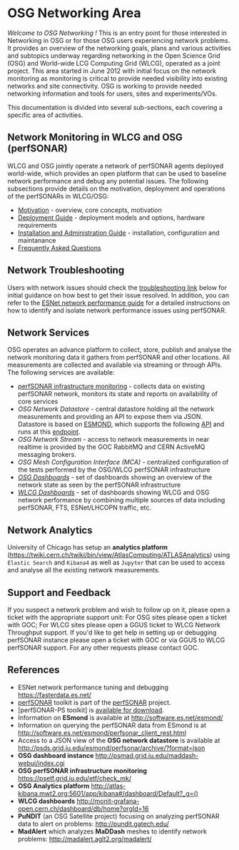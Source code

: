 OSG Networking Area
===================

*Welcome to OSG Networking !* This is an entry point for those interested in Networking in OSG or for those OSG users experiencing network problems. It provides an overview of the networking goals, plans and various activities and subtopics underway regarding networking in the Open Science Grid (OSG) and World-wide LCG Computing Grid (WLCG), operated as a joint project. This area started in June 2012 with initial focus on the network monitoring as monitoring is critical to provide needed visibility into existing networks and site connectivity. OSG is working to provide needed networking information and tools for users, sites and experiments/VOs.

This documentation is divided into several sub-sections, each covering a specific area of activities. 

Network Monitoring in WLCG and OSG (perfSONAR)
----------------------------------------------

WLCG and OSG jointly operate a network of perfSONAR agents deployed world-wide, which provides an open platform that can be used to baseline network performance and debug any potential issues. The following subsections provide details on the motivation, deployment and operations of the perfSONARs in WLCG/OSG: 

- [Motivation](perfsonar-in-osg.md) - overview, core concepts, motivation
- [Deployment Guide](perfsonar/deployment-models.md) - deployment models and options, hardware requirements
- [Installation and Administration Guide](perfsonar/installation.md) - installation, configuration and maintanance 
- [Frequently Asked Questions](perfsonar/faq.md)

Network Troubleshooting
-----------------------
Users with network issues should check the [troubleshooting link](network-troubleshooting.md) below for initial guidance on how best to get their issue resolved. In addition, you can refer to the [ESNet network performance guide](https://fasterdata.es.net/performance-testing/troubleshooting/network-troubleshooting-quick-reference-guide/) for a detailed instructions on how to identify and isolate network performance issues using perfSONAR.

Network Services 
----------------

OSG operates an advance platform to collect, store, publish and analyse the network monitoring data it gathers from perfSONAR and other locations. All measurements are collected and available via streaming or through APIs. The following services are available:

- [perfSONAR infrastructure monitoring](perfsonar/psetf.md) - collects data on existing perfSONAR network, monitors its state and reports on availability of core services
- *OSG Network Datastore* - central datastore holding all the network measurements and providing an API to expose them via JSON. Datastore is based on [ESMOND](http://software.es.net/esmond/), which supports the following [API](http://software.es.net/esmond/perfsonar_client_rest.html) and runs at this [endpoint](http://psds.grid.iu.edu/esmond/perfsonar/archive/?format=json).
- *OSG Network Stream* - access to network measurements in near realtime is provided by the GOC RabbitMQ and CERN ActiveMQ messaging brokers.
- *OSG Mesh Configuration Interface (MCA)* - centralized configuration of the tests performed by the OSG/WLCG perfSONAR infrastructure
- [*OSG Dashboards*](http://psmad.grid.iu.edu/maddash-webui/index.cgi) - set of dashboards showing an overview of the network state as seen by the perfSONAR infrastructure 
- [*WLCG Dashboards*](http://monit-grafana-open.cern.ch/dashboard/db/home?orgId=16) - set of dashboards showing WLCG and OSG network performance by combining multiple sources of data including perfSONAR, FTS, ESNet/LHCOPN traffic, etc. 

Network Analytics
-----------------
University of Chicago has setup an **analytics platform** (<https://twiki.cern.ch/twiki/bin/view/AtlasComputing/ATLASAnalytics>) using `Elastic Search` and `Kibana4` as well as `Jupyter` that can be used to access and analyse all the existing network measurements.

Support and Feedback
--------------------
If you suspect a network problem and wish to follow up on it, please open a ticket with the appropriate support unit: For OSG sites please open a ticket with GOC; For WLCG sites please open a GGUS ticket to WLCG Network Throughput support. If you'd like to get help in setting up or debugging perfSONAR instance please open a ticket with GOC or via GGUS to WLCG perfSONAR support. For any other requests please contact GOC.


References
----------
- ESNet network performance tuning and debugging <https://fasterdata.es.net/>
- [perfSONAR](http://docs.perfsonar.net/) toolkit is part of the [perfSONAR](http://www.perfsonar.net/) project. 
- [perfSONAR-PS toolkit] is [available for download](http://docs.perfsonar.net/install_getting.html). 
- Information on **ESmond** is available at <http://software.es.net/esmond/>
- Information on querying the perfSONAR data from ESmond is at <http://software.es.net/esmond/perfsonar_client_rest.html>
- Access to a JSON view of the **OSG network datastore** is available at <http://psds.grid.iu.edu/esmond/perfsonar/archive/?format=json>
- **OSG dashboard instance** <http://psmad.grid.iu.edu/maddash-webui/index.cgi>
- **OSG perfSONAR infrastructure monitoring** <https://psetf.grid.iu.edu/etf/check_mk/>
- **OSG Analytics platform** <http://atlas-kibana.mwt2.org:5601/app/kibana#/dashboard/Default?_g=()>
- **WLCG dashboards** http://monit-grafana-open.cern.ch/dashboard/db/home?orgId=16
- **PuNDIT** (an OSG Satellite project) focusing on analyzing perfSONAR data to alert on problems: <http://pundit.gatech.edu/>
- **MadAlert** which analyzes **MaDDash** meshes to identify network problems: <http://madalert.aglt2.org/madalert/>



